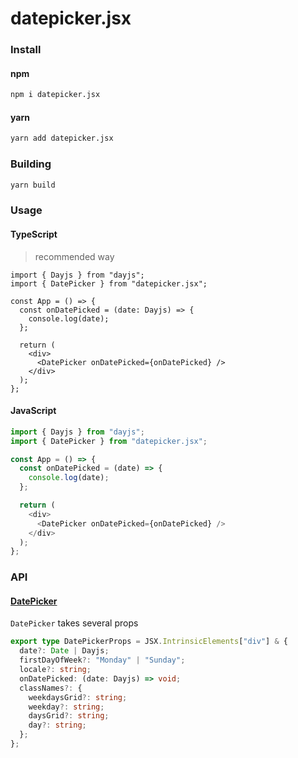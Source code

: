 # datepicker.jsx

### Install

#### npm

```bash
npm i datepicker.jsx
```

#### yarn

```bash
yarn add datepicker.jsx
```

### Building

```bash
yarn build
```

### Usage

#### TypeScript

> recommended way

```tsx
import { Dayjs } from "dayjs";
import { DatePicker } from "datepicker.jsx";

const App = () => {
  const onDatePicked = (date: Dayjs) => {
    console.log(date);
  };

  return (
    <div>
      <DatePicker onDatePicked={onDatePicked} />
    </div>
  );
};
```

#### JavaScript

```javascript
import { Dayjs } from "dayjs";
import { DatePicker } from "datepicker.jsx";

const App = () => {
  const onDatePicked = (date) => {
    console.log(date);
  };

  return (
    <div>
      <DatePicker onDatePicked={onDatePicked} />
    </div>
  );
};
```

### API

#### [DatePicker](./src/components/DatePicker.tsx)

`DatePicker` takes several props

```typescript
export type DatePickerProps = JSX.IntrinsicElements["div"] & {
  date?: Date | Dayjs;
  firstDayOfWeek?: "Monday" | "Sunday";
  locale?: string;
  onDatePicked: (date: Dayjs) => void;
  classNames?: {
    weekdaysGrid?: string;
    weekday?: string;
    daysGrid?: string;
    day?: string;
  };
};
```
